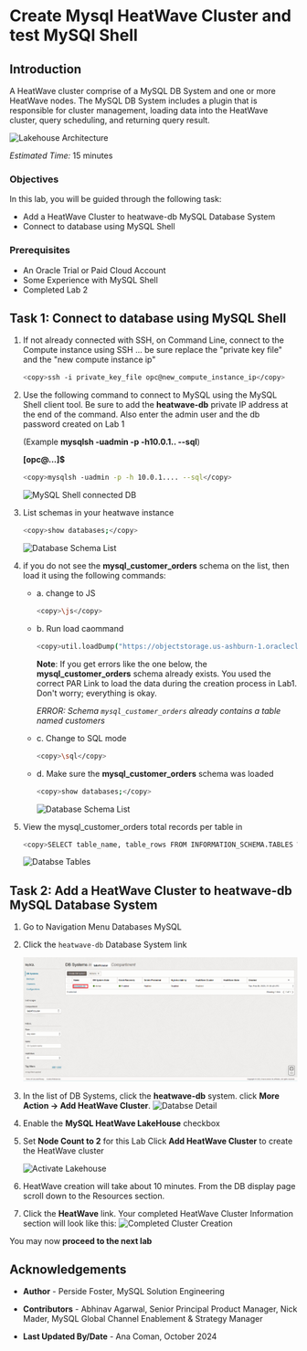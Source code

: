 # Create Mysql HeatWave Cluster and test MySQl Shell

## Introduction

A HeatWave cluster comprise of a MySQL DB System and one or more HeatWave nodes. The MySQL DB System includes a plugin that is responsible for cluster management, loading data into the HeatWave cluster, query scheduling, and returning query result.

![Lakehouse Architecture](./images/heatwave-lab-setup.png "heatwave lab setup ")

_Estimated Time:_ 15 minutes

### Objectives

In this lab, you will be guided through the following task:

- Add a HeatWave Cluster to heatwave-db MySQL Database System
- Connect to database using MySQL Shell

### Prerequisites

- An Oracle Trial or Paid Cloud Account
- Some Experience with MySQL Shell
- Completed Lab 2

## Task 1: Connect to database using MySQL Shell

1. If not already connected with SSH, on Command Line, connect to the Compute instance using SSH ... be sure replace the  "private key file"  and the "new compute instance ip"

     ```bash
    <copy>ssh -i private_key_file opc@new_compute_instance_ip</copy>
     ```

2. Use the following command to connect to MySQL using the MySQL Shell client tool. Be sure to add the **heatwave-db** private IP address at the end of the command. Also enter the admin user and the db password created on Lab 1

    (Example  **mysqlsh -uadmin -p -h10.0.1..   --sql**)

    **[opc@...]$**

    ```bash
    <copy>mysqlsh -uadmin -p -h 10.0.1.... --sql</copy>
    ```

    ![MySQL Shell connected DB](./images/connect-myslqsh.png "connect myslqsh")

3. List schemas in your heatwave instance

    ```bash
    <copy>show databases;</copy>
    ```

    ![Database Schema List](./images/list-schemas-after.png "list schemas first view")

4. if you do not see the **mysql\_customer\_orders** schema on the list, then load it using the following commands:
    - a. change to JS

        ```bash
        <copy>\js</copy>
        ```

    - b. Run load caommand

        ```bash
        <copy>util.loadDump("https://objectstorage.us-ashburn-1.oraclecloud.com/p/0pZRzTl1hFLchwAcornQVePE7eXxp1u6rjVVF3i7a5qN7HASVk4CtTQ9BK9y4xIG/n/mysqlpm/b/plf_mysql_customer_orders/o/mco_nocoupon_dump_05242023/", {progressFile: "progress.json", loadIndexes:false})</copy>
        ```

        **Note**: If you get errors like the one below, the **mysql\_customer\_orders** schema already exists. You used the correct PAR Link to load the data during the creation process in Lab1. Don't worry; everything is okay.

         *ERROR: Schema `mysql_customer_orders` already contains a table named customers*

    - c. Change to SQL mode

        ```bash
        <copy>\sql</copy>
        ```

    - d. Make sure the **mysql\_customer\_orders** schema was loaded

        ```bash
        <copy>show databases;</copy>
        ```

        ![Database Schema List](./images/list-schemas-after.png "list schemas second view")

5. View  the mysql\_customer\_orders total records per table in

    ```bash
    <copy>SELECT table_name, table_rows FROM INFORMATION_SCHEMA.TABLES WHERE TABLE_SCHEMA = 'mysql_customer_orders';</copy>
    ```

    ![Databse Tables](./images/mysql-customer-orders-list.png "mysql customer orders list")

## Task 2: Add a HeatWave Cluster to heatwave-db MySQL Database System

1. Go to Navigation Menu
    Databases
        MySQL

2. Click the `heatwave-db` Database System link

    ![Database List](./images/db-list.png "Database List")

3. In the list of DB Systems, click the **heatwave-db** system. click **More Action ->  Add HeatWave Cluster**.
    ![Databse Detail](./images/mysql-heatwave-more.png "mysql heatwave more")

4. Enable the **MySQL HeatWave LakeHouse** checkbox

5. Set **Node Count to 2** for this Lab Click **Add HeatWave Cluster** to create the HeatWave cluster

    ![Activate Lakehouse](./images/mysql-add-heatwave-cluster.png "mysql add heatwave cluster")

6. HeatWave creation will take about 10 minutes. From the DB display page scroll down to the Resources section.

7. Click the **HeatWave** link. Your completed HeatWave Cluster Information section will look like this:
    ![Completed Cluster Creation](./images/mysql-heat-cluster-complete.png "mysql heat cluster complete ")

You may now **proceed to the next lab**

## Acknowledgements

- **Author** - Perside Foster, MySQL Solution Engineering

- **Contributors** - Abhinav Agarwal, Senior Principal Product Manager, Nick Mader, MySQL Global Channel Enablement & Strategy Manager
- **Last Updated By/Date** - Ana Coman, October 2024
